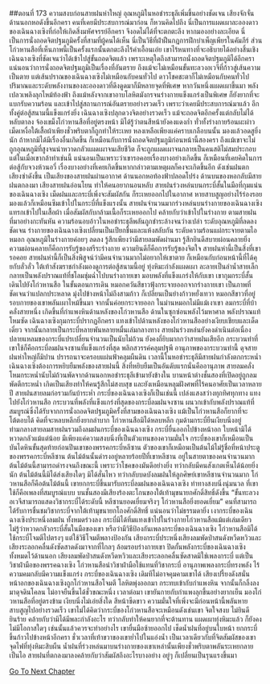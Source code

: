 ##ตอนที่ 173 ความสงบก่อนสายฝนห่าใหญ่
อุณหภูมิในหอชำระธุลีเพิ่มขึ้นอย่างชัดเจน เสียงจักจั่นด้านนอกหอดังขึ้นอีกครา คนที่เคยมีประสบการณ์มาก่อน ก็หวนคิดไปถึง นี่เป็นการแผดเผาละอองดาวของเฉินฉางเซิงที่ก่อให้เกิดสิ่งมหัศจรรย์อีกครา จึงอดไม่ได้ที่จะตกตะลึง หากมองอย่างละเอียด นี่เป็นการนั่งถอดจิตปฐมภูมิครั้งที่สามที่ผู้คนได้เห็น นี่เป็นวิธีที่ฝ่าฝืนกฎการฝึกบำเพ็ญเพียรในคัมภีร์ ส่วนโก่วหานสือที่เห็นภาพนี้เป็นครั้งแรกนั้นตกตะลึงไร้คำเอื้อนเอ่ย เขาไร้หนทางที่จะอธิบายได้อย่างสิ้นเชิง เฉินฉางเซิงที่ชัดเจนว่าได้เข้าไปสู่ขั้นถอดจิตแล้ว เพราะเหตุใดถึงสามารถนั่งถอดจิตปฐมภูมิได้อีกครา
แน่นอนว่าการนั่งถอดจิตปฐมภูมิเป็นเรื่องที่อันตราย ถึงแม้จะไม่เหมือนขั้นทะลวงอเวจีที่ก้าวสู่เส้นความเป็นตาย แต่เส้นปราณของเฉินฉางเซิงไม่เหมือนกับคนทั่วไป ดาวโชคชะตาก็ไม่เหมือนกับคนทั่วไป ปริมาณและระดับพลังงานของละอองดาวที่ดึงดูดมาก็มีหลายจุดที่พิเศษ หากวันหนึ่งแผดเผาขึ้นมา พลังเปลวเพลิงลุกไหม้ท้องฟ้า ถึงแม้หลังจากเขาอาบโลหิตมังกรจนร่างกายแข็งแกร่งเป็นพิเศษ ก็ยังยากที่จะแบกรับความร้อน และเข้าไปสู่สถานการณ์อันตรายอย่างรวดเร็ว
เพราะว่าเคยมีประสบการณ์มาแล้ว อีกทั้งคู่ต่อสู้สนามนี้แข็งแกร่งยิ่ง เฉินฉางเซิงปลุกดวงจิตอย่างรวดเร็ว แม้จะถอดจิตอีกครั้งแต่กลับไม่ได้หลับตาลง จ้องเขม็งโก่วหานสือที่อยู่ตรงหน้า มิได้รู้ว่าตนสีหน้ายังคงแดงก่ำ ทั่วทั้งร่างกายร้อนผะผ่าว เม็ดเหงื่อใต้เสื้อผ้าเพียงชั่วพริบตาก็ถูกทำให้ระเหย หลงเหลือเพียงแค่คราบเกลือบนนั้น มองแล้วอดสูยิ่งนัก
ถ้าหากมิได้มีเรื่องอื่นเกิดขึ้น ก็เหมือนกับการนั่งถอดจิตปฐมภูมิก่อนหน้านี้สองครา ถึงแม้เขาจะไม่ถูกอุณหภูมิที่สูงจนน่าหวาดกลัวแผดเผาจนเสียชีวิต ก็จะถูกแผดเผาจนกลายเป็นคนสติไม่สมประกอบ แต่ในเมื่อเขากล้าทำเช่นนี้ แน่นอนเป็นเพราะว่าเขารอคอยเรื่องบางอย่างเกิดขึ้น ก็เหมือนที่เคยคิดในการต่อสู้กับจวงห้วนอวี่ เรื่องบางอย่างที่เคยเกิดขึ้นหากกล่าวตามเหตุผลก็คงจะเกิดขึ้นอีก ดังเช่นฝนตก
เสียงซ่าดังขึ้น เป็นเสียงของสายฝนผ่านอากาศ ด้านนอกหอท้องฟ้าปลอดโปร่ง ด้านบนของหอกลับมีสายฝนตกลงมา เสียงสายฝนอ่อนโยน ทำให้คนอยากนอนหลับ
สายฝนร่วงหล่นบนกระบี่สั้นในมือที่กุมแน่นของเฉินฉางเซิง เม็ดฝนและกระบี่เพิ่งจะสัมผัสกัน ก็ระเหยออกไปในอากาศ หายสาบสูญอย่างไร้ร่องรอย มองแล้วก็เหมือนซึมเข้าไปในกระบี่ที่แข็งแรงนั้น
สายฝนจำนวนมากร่วงหล่นบนร่างกายของเฉินฉางเซิง แทรกเข้าไปในเสื้อผ้า เมื่อสัมผัสกับกล้ามเนื้อก็ระเหยออกไป คล้ายกับว่าเข้าไปในร่างกาย
ตามสายฝนที่มาอย่างกะทันหัน ความร้อนอบอ้าวในหอชำระธุลีพลันถูกชำระล้างจนว่างเปล่า ระดับอุณหภูมิที่ลดลงชัดเจน ร่างกายของเฉินฉางเซิงเปลี่ยนเป็นเปียกชื้นและแห้งสลับกัน ระดับความร้อนแผ่กระจายตามไอหมอก อุณหภูมิในร่างกายค่อยๆ ลดลง รู้สึกเพียงว่ามีสายลมพัดผ่านมา รู้สึกยินดีสบายผ่อนคลายยิ่ง
ความผ่อนคลายก็คือการรับรู้ของสรีระร่างกาย ความยินดีก็คือการรับรู้ของจิตใจ
สายฝนห่านี้เป็นสิ่งที่เขารอคอย สายฝนห่านี้ก็เป็นสิ่งพิสูจน์ว่ามีคนจำนวนมากไม่อยากให้เขาตาย ก็เหมือนกับก่อนหน้านี้ที่ได้คุยกับลั่วลั่ว ใต้เท้าสังฆราชกำลังมองดูการต่อสู้สนามนี้อยู่
ทุ่งหิมะกำลังแผดเผา ละลายเป็นลำน้ำสายเล็ก กลายเป็นพลังปราณแท้ที่ชโลมชุ่มฉ่ำไปบนร่างกายเขา มอบพลังที่แข็งแกร่งให้กับเขา เขากุมกระบี่สั้น เดินไปยังโก่วหานสือ ในขั้นตอนการเดิน หมอกควันสีขาวฟุ้งกระจายออกจากร่างกายเขา เป็นภาพที่ชัดเจนว่าแปลกประหลาด
มุ่งไปข้างหน้าไม่ถึงสามก้าว ก็เปลี่ยนเป็นย่างก้าวหยั่งเทวา หมอกสีขาวที่อยู่รอบกายของเขาพลันเผาไหม้ขึ้นมา จากนั้นค่อยกระจายออก ในม่านหมอกไม่มีแม้เงาเขา
ลมกระบี่ที่บ้าคลั่งสายหนึ่ง เกิดขึ้นที่กำแพงหินด้านหลังของโก่วหานสือ ด้านในซุกซ่อนพลังไว้มหาศาล พลังปราณแท้โหมซัด เฉินฉางเซิงกุมกระบี่ปรากฏอีกครา แทงเข้าไปด้านหลังของโก่วหานสืออย่างเงียบเชียบและเด็ดเดี่ยว จากนั้นกลายเป็นกระบี่หลายพันหลายหมื่นเล่มกลางทาง
สายฝนร่วงหล่นยังคงดำเนินต่อเนื่อง ปลายแหลมของกระบี่แปรเปลี่ยนจำนวนเป็นนับไม่ถ้วน ยังคงถี่ยิบมากกว่าสายฝนเสียอีก กระบวนท่าที่เขาใช้ก็คือกระบี่ลมฝนจงซานที่แข็งแกร่งที่สุด
พลิกสวรรค์คลุมปฐพี
อานุภาพของกระบวนท่านี้ ดุจสายฝนห่าใหญ่ก็มิปาน ปรารถนาจะครอบแผ่นฟ้าคลุมผืนดิน
เวลานี้ในหอชำระธุลีมีสายฝนกำลังตกกระหน่ำ
เฉินฉางเซิงต้องการหยิบยืมพลังของสายฝนนี้ สิ่งที่หยิบยืมเป็นอันดับแรกนั่นคืออานุภาพ
สายลมคลั่งโหมกระหน่ำนับไม่ถ้วนพัดจากด้านนอกหอชำระธุลีเข้ามายังข้างใน บานหน้าต่างชั้นสองที่เปิดอยู่ถูกลมพัดตีกระหน่ำ เกิดเป็นเสียงทำให้คนรู้สึกไม่สงบสุข และยังเหมือนหลุมฝังศพที่ไร้คนอาศัยเป็นเวลาหลายปี
สายฝนสายลมก่อรวมกันบ้าระห่ำ กระบี่ของเฉินฉางเซิงก็เป็นเช่นนี้ เปล่งแสงสว่างทุกทิศทุกทาง แทงไปยังโก่วหานสือ
กระบวนที่พลังที่แข็งแกร่งที่สุดของกระบี่ลมฝนจงซาน ผนวกเข้ากับพลังปราณแท้ที่สมบูรณ์ซึ่งได้รับจากการนั่งถอดจิตปฐมภูมิครั้งที่สามของเฉินฉางเซิง แม้เป็นโก่วหานสือก็ยากที่จะโต้ตอบได้ คิดที่จะหลบหลีกยิ่งยากลำบาก
โก่วหานสือมิได้หลบหลีก กุมด้ามกระบี่ยืนเงียบนิ่งอยู่ท่ามกลางสายลมสายฝนรวมถึงลมฝนกระบี่ของเฉินฉางเซิง กระบี่ยื่นออกไปข้างหน้าอก ใบหน้ามิได้หวาดกลัวแม้แต่น้อย มีเพียงแค่ความสงบนิ่งที่เป็นตัวแทนของความมั่นใจ
กระบี่ของเขาก็เหมือนเป็นบันไดหินขั้นสุดท้ายก่อนปีนเขาของพรรคกระบี่หลีซาน
ตัวของเขาก็เหมือนเป็นต้นไม้ไม่รู้ชื่อที่หน้าประตูของพรรคกระบี่หลีซาน
ต้นไม้ต้นนั้นดำรงอยู่หลายร้อยปีที่เขาหลีซาน อยู่ในสายตาของคนจำนวนมาก ต้นไม้ต้นนี้สามารถดำรงจนถึงขณะนี้ เพราะว่าโชคของมันดีอย่างยิ่ง ทว่ากลับมีคนสังเกตเห็นได้น้อยยิ่งนัก ต้นไม้ต้นนี้มิได้ส่งเสียงใดๆ มิได้สั่นไหว ทว่ากลับบดบังลมฝนให้ลูกศิษย์เขาหลีซานจำนวนมาก
โก่วหานสือก็คือต้นไม้ต้นนี้
เขายกกระบี่ขึ้นมารับกระบี่ลมฝนของเฉินฉางเซิง ท่าทางสงบนิ่งนุ่มนวล
ที่เขาใช้ก็คือเพลงที่สมบูรณ์แบบ
บนชั้นสองมีเสียงร้องตะโกนของใต้เท้ามุขนายกศักดิ์สิทธิ์ดังขึ้น “ขั้นทะลวงอเวจีสามารถแสดงวิชากระบี่ได้ระดับนี้ หลีซานยอดเยี่ยมจริงๆ โก่วหานสือยิ่งยอดเยี่ยม”
คนที่สามารถได้รับการชื่นชมวิชากระบี่จากใต้เท้ามุขนายกโถงศักดิ์สิทธิ์ แน่นอนว่าไม่ธรรมดายิ่ง
เงากระบี่ของเฉินฉางเซิงประหนึ่งลมฝน ทั้งหมดร่วงลง กระบี่มิได้ทิ่มแทงเข้าไปในร่างกายโก่วหานสือแม้แต่เล่มเดียว
ไม่รู้ว่าหวาดกลัวกระบี่สั้นในมือของเขา หรือว่ามีวิธีป้องกันเพลงกระบี่ของเฉินฉางเซิง โก่วหานสือมิได้ใช้กระบี่โจมตีไปตรงๆ แต่ใช้วิธีโจมตีพลางป้องกัน เสียงกระบี่ประหนึ่งเสียงลมพัดป่าสนดังหวีดหวิวและเสียงระลอกคลื่นดังซัดสาดดังมาจากที่ไกลๆ ล้อมรอบร่างกายเขา ปิดกั้นพลังกระบี่ของเฉินฉางเซิงทั้งหมดไว้ด้านนอก
เสียงลมพัดป่าสนดังหวีดหวิวและเสียงระลอกคลื่นซัดสาดมิใช่เพลงกระบี่ แต่เป็นวิชาฝ่ามือของพรรคฉางเซิง โก่วหานสือนำวิชาฝ่ามือใช้แทนที่วิชากระบี่ อานุภาพเพลงกระบี่ทรงพลัง ไร้ความคมกลับมีความแข็งแกร่ง กระบี่ของเฉินฉางเซิง เดิมทีไม่อาจคุมคามเขาได้
เสียงเปรี้ยงดังสนั่น หน้าอกของเฉินฉางเซิงถูกโก่วหานสือโจมตี โลหิตพุ่งออกมา กระทบเข้ากับกำแพงหิน จากนั้นก็กลิ้งลงมาดุจดินโคลน ไม่อาจยืนขึ้นได้ชั่วขณะหนึ่ง
เวลาต่อมา เขายันกายกับกำแพงลุกขึ้นอย่างยากเย็น มองโก่วหานสือที่อยู่ตรงข้าม เงียบนิ่งไม่เอ่ยสิ่งใด สีหน้าซีดขาว ความมั่นใจที่เพิ่งจะมีก่อนหน้านี้พลันหายสาบสูญไปอย่างรวดเร็ว
เขาไม่ได้คิดว่ากระบี่ของโก่วหานสือจะเหมือนดังเช่นเขา จิตใจสงบ ไม่ยินดียินร้าย คล้ายกับว่ามิได้มีพละกำลังอะไร ทว่ากลับทำให้คนยากที่จะต้านทาน
แผดเผาทุ่งหิมะแล้ว ก็ยังคงไม่มีโอกาสใดๆ เช่นนั้นแล้วควรจะทำอย่างไร
เขายื่นมือซ้ายออกไป เช็ดน้ำฝนที่อยู่บนใบหน้า ยกกระบี่ขึ้นก้าวไปข้างหน้าอีกครา
ชั่วเวลาที่เท้าขวาของเขาย่ำไปในแอ่งน้ำ เป็นเวลาเดียวกับที่จิตสัมผัสของเขาจุดไฟที่ทุ่งหิมะสิบผืน น้ำฝนที่ร่วงหล่นมาบนร่างกายของเขาเหล่านั้นเพียงชั่วพริบตาพลันระเหยกลายเป็นไอ
สายฝนที่ตกลงมาลงคล้ายกับว่าสัมผัสถึงอะไรบางอย่าง อยู่ๆ ก็เปลี่ยนเป็นรุนแรงขึ้นมา


[Go To Next Chapter]( ./175.md)
